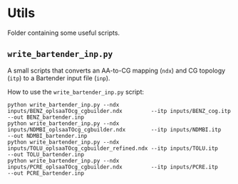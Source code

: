 
# Utils
Folder containing some useful scripts.

## `write_bartender_inp.py`
A small scripts that converts an AA-to-CG mapping (`ndx`) and CG topology (`itp`) to a Bartender input file (`inp`).

How to use the `write_bartender_inp.py` script:
```
python write_bartender_inp.py --ndx inputs/BENZ_oplsaaTOcg_cgbuilder.ndx         --itp inputs/BENZ_cog.itp --out BENZ_bartender.inp  
python write_bartender_inp.py --ndx inputs/NDMBI_oplsaaTOcg_cgbuilder.ndx        --itp inputs/NDMBI.itp    --out NDMBI_bartender.inp  
python write_bartender_inp.py --ndx inputs/TOLU_oplsaaTOcg_cgbuilder_refined.ndx --itp inputs/TOLU.itp     --out TOLU_bartender.inp  
python write_bartender_inp.py --ndx inputs/PCRE_oplsaaTOcg_cgbuilder.ndx         --itp inputs/PCRE.itp     --out PCRE_bartender.inp  
```

